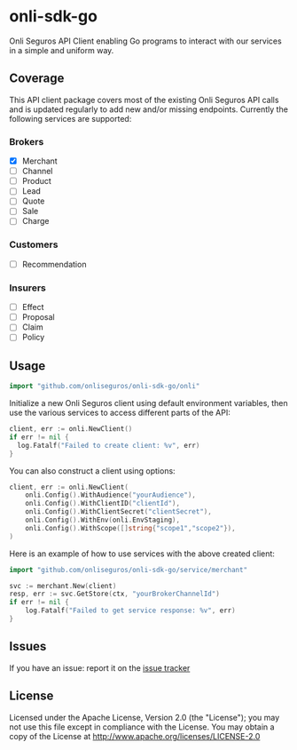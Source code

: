 # onli-sdk-go

Onli Seguros API Client enabling Go programs to interact with our services in a simple and uniform way.

## Coverage

This API client package covers most of the existing Onli Seguros API calls and is updated regularly
to add new and/or missing endpoints. Currently the following services are supported:

### Brokers

- [x] Merchant
- [ ] Channel
- [ ] Product
- [ ] Lead
- [ ] Quote
- [ ] Sale
- [ ] Charge

### Customers

- [ ] Recommendation

### Insurers

- [ ] Effect
- [ ] Proposal
- [ ] Claim
- [ ] Policy

## Usage

```go
import "github.com/onliseguros/onli-sdk-go/onli"
```

Initialize a new Onli Seguros client using default environment variables, then use the various services to
access different parts of the API:

```go
client, err := onli.NewClient()
if err != nil {
  log.Fatalf("Failed to create client: %v", err)
}
```

You can also construct a client using options: 

```go
client, err := onli.NewClient(
    onli.Config().WithAudience("yourAudience"),
    onli.Config().WithClientID("clientId"),
    onli.Config().WithClientSecret("clientSecret"),
    onli.Config().WithEnv(onli.EnvStaging),
    onli.Config().WithScope([]string{"scope1","scope2"}),
)
```

Here is an example of how to use services with the above created client:

```go
import "github.com/onliseguros/onli-sdk-go/service/merchant"
```

```go
svc := merchant.New(client)
resp, err := svc.GetStore(ctx, "yourBrokerChannelId")
if err != nil {
    log.Fatalf("Failed to get service response: %v", err)
}
```

## Issues

If you have an issue: report it on the [issue tracker](https://github.com/onliseguros/onli-sdk-go/issues)

## License

Licensed under the Apache License, Version 2.0 (the "License"); you may not use this file except in compliance 
with the License. You may obtain a copy of the License at <http://www.apache.org/licenses/LICENSE-2.0>
